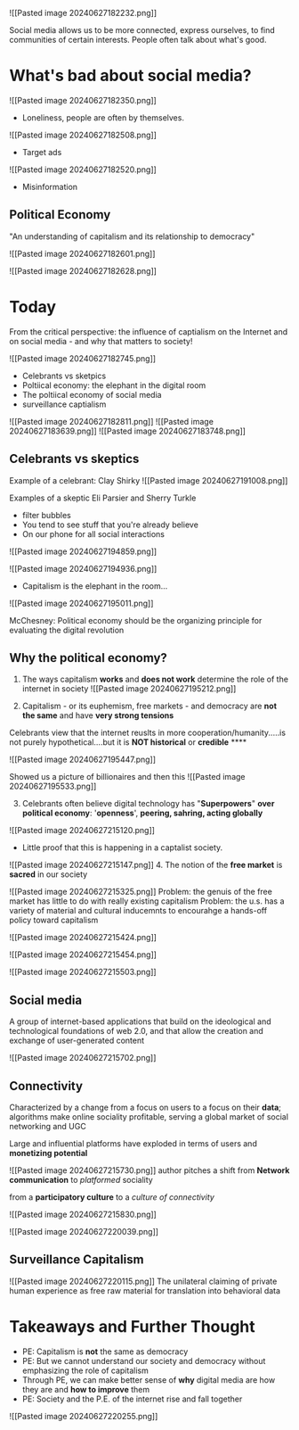 ![[Pasted image 20240627182232.png]]

Social media allows us to be more connected, express ourselves, to find communities of certain interests. 
People often talk about what's good.

# What's bad about social media?
![[Pasted image 20240627182350.png]]
- Loneliness, people are often by themselves. 

![[Pasted image 20240627182508.png]]
- Target ads

![[Pasted image 20240627182520.png]]
- Misinformation

## Political Economy
"An understanding of capitalism and its relationship to democracy"

![[Pasted image 20240627182601.png]]

![[Pasted image 20240627182628.png]]

# Today
From the critical perspective: the influence of captialism on the Internet and on social media - and why that matters to society!

![[Pasted image 20240627182745.png]]

- Celebrants vs sketpics
- Poltiical economy: the elephant in the digital room
- The poltiical economy of social media
- surveillance captialism 

![[Pasted image 20240627182811.png]]
![[Pasted image 20240627183639.png]]
![[Pasted image 20240627183748.png]]

## Celebrants vs skeptics

Example of a celebrant: Clay Shirky
![[Pasted image 20240627191008.png]]

Examples of a skeptic Eli Parsier and Sherry Turkle

- filter bubbles
- You tend to see stuff that you're already believe
- On our phone for all social interactions

![[Pasted image 20240627194859.png]]

![[Pasted image 20240627194936.png]]

- Capitalism is the elephant in the room...


![[Pasted image 20240627195011.png]]

McChesney: Political economy should be the organizing principle for evaluating the digital revolution

## Why the political economy?

1. The ways capitalism **works** and **does not work** determine the role of the internet in society
![[Pasted image 20240627195212.png]]

2. Capitalism - or its euphemism, free markets - and democracy are **not the same** and have **very strong tensions**

Celebrants view that the internet reuslts in more cooperation/humanity.....is not purely hypothetical....but it is **NOT historical** or **credible**  ****

![[Pasted image 20240627195447.png]]

Showed us a picture of billionaires and then this
![[Pasted image 20240627195533.png]]

3. Celebrants often believe digital technology has "**Superpowers**" **over political economy**: '**openness**', **peering, sahring, acting globally**

![[Pasted image 20240627215120.png]]

- Little proof that this is happening in a captalist society.

![[Pasted image 20240627215147.png]]
4. The notion of the **free market** is **sacred** in our society

![[Pasted image 20240627215325.png]]
Problem: the genuis of the free market has little to do with really existing capitalism
Problem: the u.s. has a variety of material and cultural inducemnts to encourahge a hands-off policy toward capitalism

![[Pasted image 20240627215424.png]]

![[Pasted image 20240627215454.png]]

![[Pasted image 20240627215503.png]]

## Social media
A group of internet-based applications that build on the ideological and technological foundations of web 2.0, and that allow the creation and exchange of user-generated content

![[Pasted image 20240627215702.png]]
## Connectivity
Characterized by a change from a focus on users to a focus on their **data**; algorithms make online sociality profitable, serving a global market of social networking and UGC

Large and influential platforms have exploded in terms of users and **monetizing potential**

![[Pasted image 20240627215730.png]]
author pitches a shift from **Network communication** to *platformed* sociality

from a **participatory culture** to a *culture of connectivity*

![[Pasted image 20240627215830.png]]

![[Pasted image 20240627220039.png]]

## Surveillance Capitalism
![[Pasted image 20240627220115.png]]
The unilateral claiming of private human experience as free raw material for translation into behavioral data

# Takeaways and Further Thought

- PE: Capitalism is **not** the same as democracy
- PE: But we cannot understand our society and democracy without emphasizing the role of capitalism
- Through PE, we can make better sense of **why** digital media are how they are and **how to improve** them
- PE: Society and the P.E. of the internet rise and fall together

![[Pasted image 20240627220255.png]]